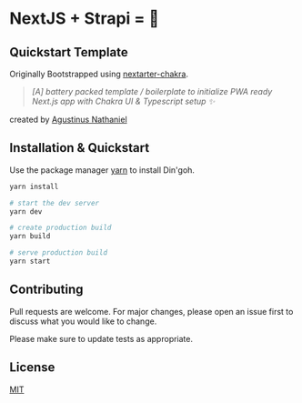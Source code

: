 # NextJS + Strapi = 💖

## Quickstart Template


Originally Bootstrapped using [nextarter-chakra](https://github.com/sozonome/nextarter-chakra).
>*[A] battery packed template / boilerplate to initialize PWA ready Next.js app with Chakra UI & Typescript setup ✨*

created by [Agustinus Nathaniel](https://github.com/sozonome)

## Installation & Quickstart

Use the package manager [yarn](https://yarnpkg.com/) to install Din'goh.

```bash
yarn install

# start the dev server
yarn dev

# create production build
yarn build

# serve production build
yarn start
```

## Contributing

Pull requests are welcome. For major changes, please open an issue first to discuss what you would like to change.

Please make sure to update tests as appropriate.

## License

[MIT](https://choosealicense.com/licenses/mit/)
